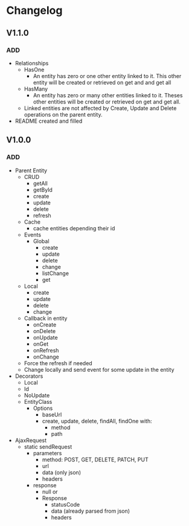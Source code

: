 # Changelog

## V1.1.0

### ADD

- Relationships
  - HasOne
    - An entity has zero or one other entity linked to it. This other entity will be created or retrieved on get and and get all
  - HasMany
    - An entity has zero or many other entities linked to it. Theses other entities will be created or retrieved on get and get all.
  - Linked entities are not affected by Create, Update and Delete operations on the parent entity.
- README created and filled

## V1.0.0

### ADD

- Parent Entity
  - CRUD
    - getAll
    - getById
    - create
    - update
    - delete
    - refresh
  - Cache
    - cache entities depending their id
  - Events
    - Global
      - create
      - update
      - delete
      - change
      - listChange
      - get
  - Local
    - create
    - update
    - delete
    - change
  - Callback in entity
    - onCreate
    - onDelete
    - onUpdate
    - onGet
    - onRefresh
    - onChange
  - Force the refresh if needed
  - Change locally and send event for some update in the entity
- Decorators
  - Local
  - Id
  - NoUpdate
  - EntityClass
    - Options
      - baseUrl
      - create, update, delete, findAll, findOne with:
        - method
        - path
- AjaxRequest
  - static sendRequest
    - parameters
      - method: POST, GET, DELETE, PATCH, PUT
      - url
      - data (only json)
      - headers
    - response
      - null or
      - Response
        - statusCode
        - data (already parsed from json)
        - headers
